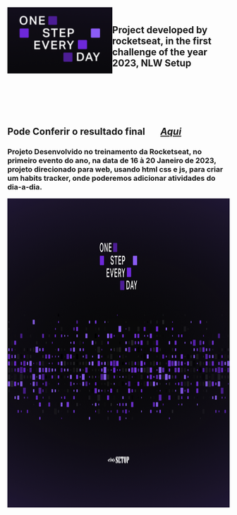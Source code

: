 
<img align="left" height = "150em" src="https://github.com/LeandroDukievicz/PROJECT-NLW-TRACK-EXPLORER-/blob/main/wallpappers/sdsd.png" />


#



## Project developed by rocketseat, in the first challenge of the year 2023, NLW Setup<br><br><br><br><br>

## Pode Conferir o resultado final    &nbsp;&nbsp;&nbsp;&nbsp;&nbsp; [*_Aqui_*](https://nlwhabbits.vercel.app/)




### Projeto Desenvolvido no treinamento da Rocketseat, no primeiro evento do ano, na data de 16 à 20 Janeiro de 2023, projeto direcionado para web, usando html css e js, para criar um habits tracker, onde poderemos adicionar atividades do dia-a-dia.


<img  align="center" height="700em" src="https://github.com/LeandroDukievicz/PROJECT-NLW-TRACK-EXPLORER-/blob/main/wallpappers/Wallpaper%20-%201400x900.png" />

